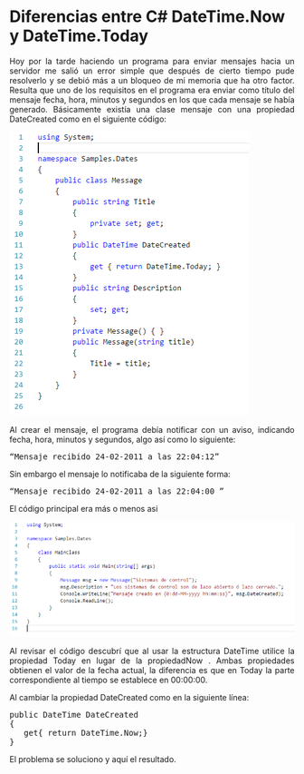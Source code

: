 # Diferencias entre C# DateTime.Now y DateTime.Today
<p align="justify">
Hoy por la tarde haciendo un programa para enviar mensajes hacia un servidor me salió un error simple que después de cierto tiempo pude resolverlo y se debió más a un bloqueo de mi memoria que ha otro factor.
Resulta que uno de los requisitos en el programa era enviar como título del mensaje fecha, hora, minutos y segundos en los que cada mensaje se había generado.
Básicamente existía una clase mensaje con una propiedad DateCreated como en el siguiente código:
</p>
<img src="images/MessageClass.png">
<p align="justify">
Al crear el mensaje, el programa debía notificar con un aviso, indicando fecha, hora, minutos y segundos, algo así como lo siguiente:
</p>
<pre>
“Mensaje recibido 24-02-2011 a las 22:04:12”
</pre>
<p align="justify">
Sin embargo el mensaje lo notificaba de la siguiente forma:
</p>
<pre>
“Mensaje recibido 24-02-2011 a las 22:04:00 ”
</pre>
<p align="justify">
El código principal era más o menos asi
</p>
<img src="images/MainClass.png">
<p align="justify">
Al revisar el código descubrí que al usar la estructura DateTime utilice la propiedad Today en lugar de la propiedadNow .
Ambas propiedades obtienen el valor de la fecha actual, la diferencia es que en Today la parte correspondiente al tiempo se establece en 00:00:00.
</p>
<p>
Al cambiar la propiedad DateCreated como en la siguiente línea:
</p>
<pre>
public DateTime DateCreated
{
   get{ return DateTime.Now;}
}
</pre>
<p align="justify">
El problema se soluciono y aquí el resultado.
</p>
<img scr="images/FormatDate.png">
